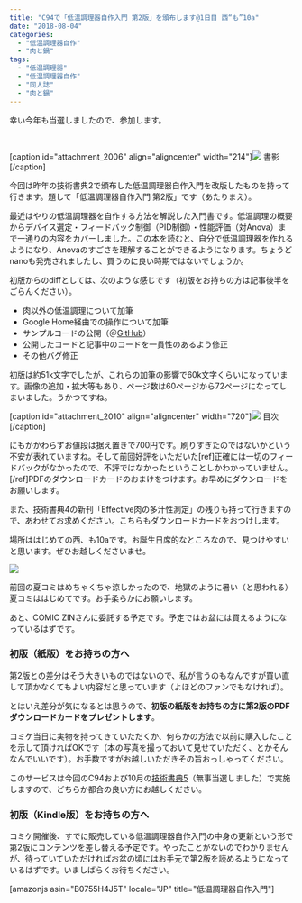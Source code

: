 ```yaml
---
title: "C94で「低温調理器自作入門 第2版」を頒布します@1日目 西“も”10a"
date: "2018-08-04"
categories: 
  - "低温調理器自作"
  - "肉と鍋"
tags: 
  - "低温調理器"
  - "低温調理器自作"
  - "同人誌"
  - "肉と鍋"
---
```


幸い今年も当選しましたので、参加します。

 

\[caption id="attachment\_2006" align="aligncenter" width="214"\]![](https://blog.naotaco.com/assets/images/posts/2018/08/cover-214x300.jpg) 書影\[/caption\]

今回は昨年の技術書典2で頒布した低温調理器自作入門を改版したものを持って行きます。題して「低温調理器自作入門 第2版」です（あたりまえ）。

最近はやりの低温調理器を自作する方法を解説した入門書です。低温調理の概要からデバイス選定・フィードバック制御（PID制御）・性能評価（対Anova）まで一通りの内容をカバーしました。この本を読むと、自分で低温調理器を作れるようになり、Anovaのすごさを理解することができるようになります。ちょうどnanoも発売されましたし、買うのに良い時期ではないでしょうか。

初版からのdiffとしては、次のような感じです（初版をお持ちの方は記事後半をごらんください）。

- 肉以外の低温調理について加筆
- Google Home経由での操作について加筆
- サンプルコードの公開（＠[GitHub](https://github.com/naotaco/cooker-daemon)）
- 公開したコードと記事中のコードを一貫性のあるよう修正
- その他バグ修正

初版は約51k文字でしたが、これらの加筆の影響で60k文字くらいになっています。画像の追加・拡大等もあり、ページ数は60ページから72ページになってしまいました。うかつですね。

\[caption id="attachment\_2010" align="aligncenter" width="720"\]![](https://blog.naotaco.com/assets/images/posts/2018/08/toc_all-720x416.png) 目次\[/caption\]

にもかかわらずお値段は据え置きで700円です。刷りすぎたのではないかという不安が表れていますね。そして前回好評をいただいた\[ref\]正確には一切のフィードバックがなかったので、不評ではなかったということしかわかっていません。\[/ref\]PDFのダウンロードカードのおまけをつけます。お早めにダウンロードをお願いします。

また、技術書典4の新刊「Effective肉の多汁性測定」の残りも持って行きますので、あわせてお求めください。こちらもダウンロードカードをおつけします。

場所ははじめての西、も10aです。お誕生日席的なところなので、見つけやすいと思います。ぜひお越しくださいませ。

[![](https://blog.naotaco.com/assets/images/posts/2018/08/map-604x600.png)](https://blog.naotaco.com/assets/images/posts/2018/08/map.png)

前回の夏コミはめちゃくちゃ涼しかったので、地獄のように暑い（と思われる）夏コミははじめてです。お手柔らかにお願いします。

あと、COMIC ZINさんに委託する予定です。予定ではお盆には買えるようになっているはずです。

### 初版（紙版）をお持ちの方へ

第2版との差分はそう大きいものではないので、私が言うのもなんですが買い直して頂かなくてもよい内容だと思っています（よほどのファンでもなければ）。

とはいえ差分が気になるとは思うので、**初版の紙版をお持ちの方に第2版のPDFダウンロードカードをプレゼントします**。

コミケ当日に実物を持ってきていただくか、何らかの方法で以前に購入したことを示して頂ければOKです（本の写真を撮っておいて見せていただく、とかそんなんでいいです）。お手数ですがお越しいただきその旨おっしゃってください。

このサービスは今回のC94および10月の[技術書典5](https://techbookfest.org/event/tbf05)（無事当選しました）で実施しますので、どちらか都合の良い方にお越しください。

### 初版（Kindle版）をお持ちの方へ

コミケ開催後、すでに販売している低温調理器自作入門の中身の更新という形で第2版にコンテンツを差し替える予定です。やったことがないのでわかりませんが、待っていていただければお盆の頃にはお手元で第2版を読めるようになっているはずです。いましばらくお待ちください。

\[amazonjs asin="B0755H4J5T" locale="JP" title="低温調理器自作入門"\]
